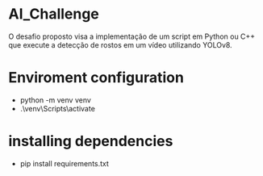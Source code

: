 # AI_Challenge
O desafio proposto visa a implementação de um script em Python ou C++ que execute a detecção de rostos em um vídeo utilizando YOLOv8. 

# Enviroment configuration
- python -m venv venv
- .\venv\Scripts\activate

# installing dependencies
- pip install requirements.txt
